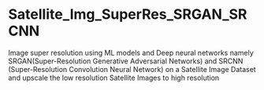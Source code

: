 # Satellite_Img_SuperRes_SRGAN_SRCNN
Image super resolution using ML models and Deep neural networks namely SRGAN(Super-Resolution Generative Adversarial Networks) and SRCNN (Super-Resolution Convolution Neural Network) on a Satellite Image Dataset and upscale the low resolution Satellite Images to high resolution
